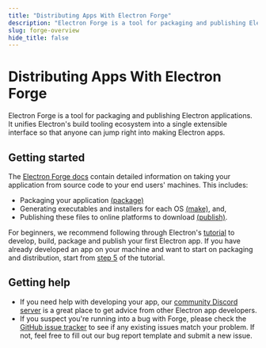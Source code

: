 ```yaml
---
title: "Distributing Apps With Electron Forge"
description: "Electron Forge is a tool for packaging and publishing Electron applications. It unifies Electron's build tooling ecosystem into a single extensible interface so that anyone can jump right into making Electron apps."
slug: forge-overview
hide_title: false
---
```


# Distributing Apps With Electron Forge

Electron Forge is a tool for packaging and publishing Electron applications.
It unifies Electron's build tooling ecosystem into
a single extensible interface so that anyone can jump right into making Electron apps.

## Getting started

The [Electron Forge docs] contain detailed information on taking your application
from source code to your end users' machines.
This includes:

* Packaging your application [(package)]
* Generating executables and installers for each OS [(make)], and,
* Publishing these files to online platforms to download [(publish)].

For beginners, we recommend following through Electron's [tutorial] to develop, build,
package and publish your first Electron app. If you have already developed an app on your machine
and want to start on packaging and distribution, start from [step 5] of the tutorial.

## Getting help

* If you need help with developing your app, our [community Discord server][discord] is a great place
to get advice from other Electron app developers.
* If you suspect you're running into a bug with Forge, please check the [GitHub issue tracker]
to see if any existing issues match your problem. If not, feel free to fill out our bug report
template and submit a new issue.

[Electron Forge Docs]: https://www.electronforge.io/
[step 5]: latest/tutorial/tutorial-5-packaging.md
[(package)]: https://www.electronforge.io/cli#package
[(make)]: https://www.electronforge.io/cli#make
[(publish)]: https://www.electronforge.io/cli#publish
[GitHub issue tracker]: https://github.com/electron-userland/electron-forge/issues
[discord]: https://discord.gg/APGC3k5yaH
[tutorial]: https://www.electronjs.org/docs/latest/tutorial/tutorial-prerequisites

